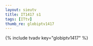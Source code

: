 ```yaml
--- 
layout: sieutv
title: IT1417 s1
tags: [ITtv]
thumb_re: globiptv1417
---
```

{% include tvadv key="globiptv1417" %} 
